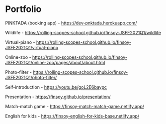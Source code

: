 # Portfolio

PINKTADA (booking app) - https://dev-pnktada.herokuapp.com/

Wildlife - https://rolling-scopes-school.github.io/finsoy-JSFE2021Q1/wildlife

Virtual-piano - https://rolling-scopes-school.github.io/finsoy-JSFE2021Q1/virtual-piano

Online-zoo - https://rolling-scopes-school.github.io/finsoy-JSFE2021Q1/online-zoo/pages/about/about.html

Photo-filter - https://rolling-scopes-school.github.io/finsoy-JSFE2021Q1/photo-filter/

Self-introduction - https://youtu.be/goL2E6baypc

Presentation - https://finsoy.github.io/presentation/

Match-match game - https://finsoy-match-match-game.netlify.app/

English for kids - https://finsoy-english-for-kids-base.netlify.app/

